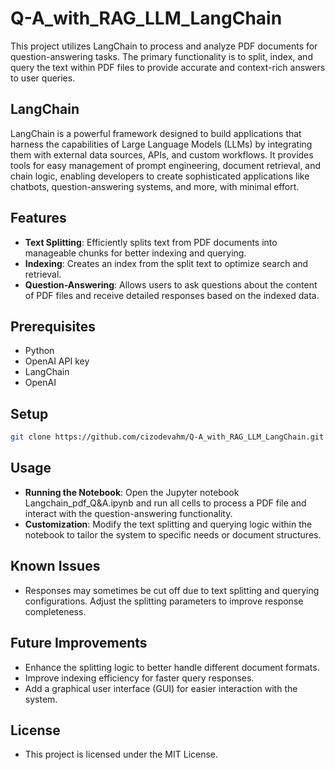 # Q-A_with_RAG_LLM_LangChain
This project utilizes LangChain to process and analyze PDF documents for question-answering tasks. The primary functionality is to split, index, and query the text within PDF files to provide accurate and context-rich answers to user queries.

## LangChain
LangChain is a powerful framework designed to build applications that harness the capabilities of Large Language Models (LLMs) by integrating them with external data sources, APIs, and custom workflows. It provides tools for easy management of prompt engineering, document retrieval, and chain logic, enabling developers to create sophisticated applications like chatbots, question-answering systems, and more, with minimal effort.

## Features
- **Text Splitting**: Efficiently splits text from PDF documents into manageable chunks for better indexing and querying.
- **Indexing**: Creates an index from the split text to optimize search and retrieval.
- **Question-Answering**: Allows users to ask questions about the content of PDF files and receive detailed responses based on the indexed data.

## Prerequisites
- Python
- OpenAI API key
- LangChain
- OpenAI

## Setup
```bash
git clone https://github.com/cizodevahm/Q-A_with_RAG_LLM_LangChain.git
```

## Usage
- **Running the Notebook**: Open the Jupyter notebook Langchain_pdf_Q&A.ipynb and run all cells to process a PDF file and interact with the question-answering functionality.
- **Customization**: Modify the text splitting and querying logic within the notebook to tailor the system to specific needs or document structures.

## Known Issues
- Responses may sometimes be cut off due to text splitting and querying configurations. Adjust the splitting parameters to improve response completeness.

## Future Improvements
- Enhance the splitting logic to better handle different document formats.
- Improve indexing efficiency for faster query responses.
- Add a graphical user interface (GUI) for easier interaction with the system.

## License
- This project is licensed under the MIT License.
